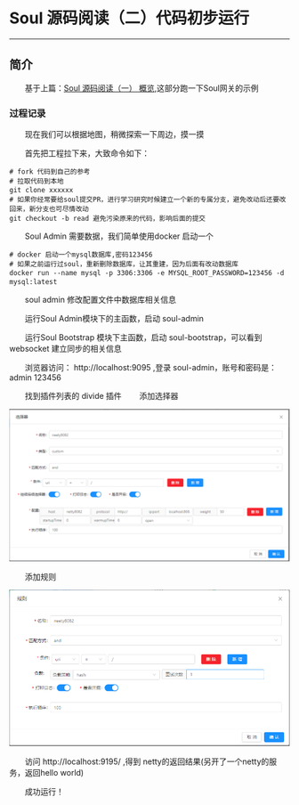 # Soul 源码阅读（二）代码初步运行
***
## 简介
&ensp;&ensp;&ensp;&ensp;基于上篇：[Soul 源码阅读（一） 概览](),这部分跑一下Soul网关的示例

### 过程记录
&ensp;&ensp;&ensp;&ensp;现在我们可以根据地图，稍微探索一下周边，摸一摸

&ensp;&ensp;&ensp;&ensp;首先把工程拉下来，大致命令如下：

```shell script
# fork 代码到自己的参考
# 拉取代码到本地
git clone xxxxxx
# 如果你经常要给soul提交PR，进行学习研究时候建立一个新的专属分支，避免改动后还要改回来，新分支也可尽情改动
git checkout -b read 避免污染原来的代码，影响后面的提交
```

&ensp;&ensp;&ensp;&ensp;Soul Admin 需要数据，我们简单使用docker 启动一个

```shell script
# docker 启动一个mysql数据库,密码123456
# 如果之前运行过soul，重新删除数据库，让其重建，因为后面有改动数据库
docker run --name mysql -p 3306:3306 -e MYSQL_ROOT_PASSWORD=123456 -d mysql:latest
```

&ensp;&ensp;&ensp;&ensp;soul admin 修改配置文件中数据库相关信息

&ensp;&ensp;&ensp;&ensp;运行Soul Admin模块下的主函数，启动 soul-admin

&ensp;&ensp;&ensp;&ensp;运行Soul Bootstrap 模块下主函数，启动 soul-bootstrap，可以看到 websocket 建立同步的相关信息

&ensp;&ensp;&ensp;&ensp;浏览器访问： http://localhost:9095 ,登录 soul-admin，账号和密码是：admin 123456

&ensp;&ensp;&ensp;&ensp;找到插件列表的 divide 插件
&ensp;&ensp;&ensp;&ensp;添加选择器

![](./picture/selectorconfig.png)

&ensp;&ensp;&ensp;&ensp;添加规则

![](./picture/rule.png)

&ensp;&ensp;&ensp;&ensp;访问 http://localhost:9195/ ,得到 netty的返回结果(另开了一个netty的服务，返回hello world)

&ensp;&ensp;&ensp;&ensp;成功运行！